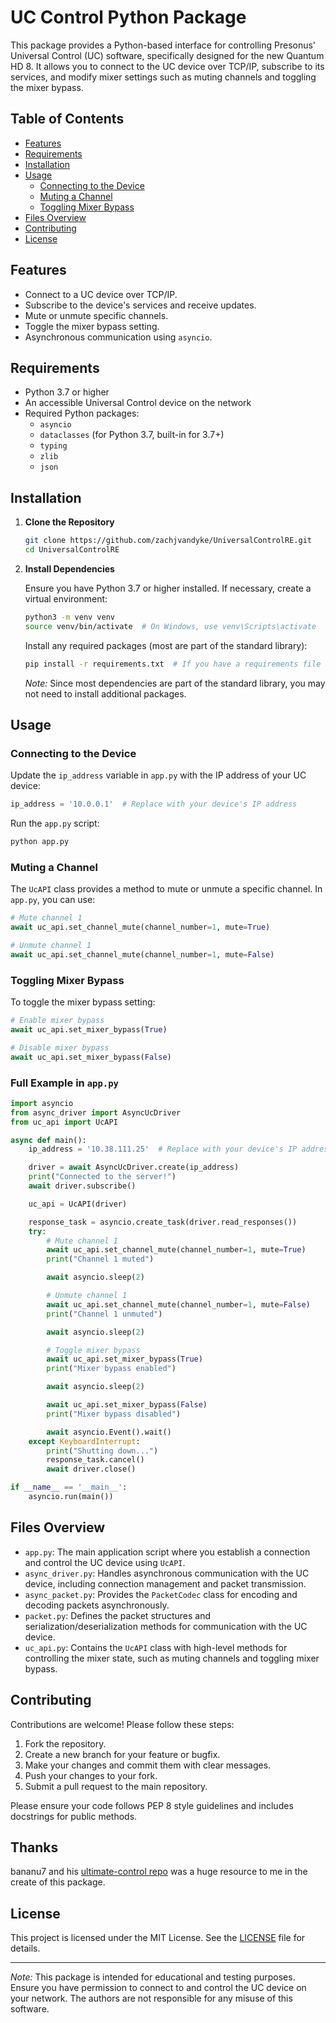 # UC Control Python Package

This package provides a Python-based interface for controlling Presonus' Universal Control (UC) software, specifically designed for the new Quantum HD 8. It allows you to connect to the UC device over TCP/IP, subscribe to its services, and modify mixer settings such as muting channels and toggling the mixer bypass.

## Table of Contents

- [Features](#features)
- [Requirements](#requirements)
- [Installation](#installation)
- [Usage](#usage)
  - [Connecting to the Device](#connecting-to-the-device)
  - [Muting a Channel](#muting-a-channel)
  - [Toggling Mixer Bypass](#toggling-mixer-bypass)
- [Files Overview](#files-overview)
- [Contributing](#contributing)
- [License](#license)

## Features

- Connect to a UC device over TCP/IP.
- Subscribe to the device's services and receive updates.
- Mute or unmute specific channels.
- Toggle the mixer bypass setting.
- Asynchronous communication using `asyncio`.

## Requirements

- Python 3.7 or higher
- An accessible Universal Control device on the network
- Required Python packages:
  - `asyncio`
  - `dataclasses` (for Python 3.7, built-in for 3.7+)
  - `typing`
  - `zlib`
  - `json`

## Installation

1. **Clone the Repository**

   ```bash
   git clone https://github.com/zachjvandyke/UniversalControlRE.git
   cd UniversalControlRE
   ```

2. **Install Dependencies**

   Ensure you have Python 3.7 or higher installed. If necessary, create a virtual environment:

   ```bash
   python3 -m venv venv
   source venv/bin/activate  # On Windows, use venv\Scripts\activate
   ```

   Install any required packages (most are part of the standard library):

   ```bash
   pip install -r requirements.txt  # If you have a requirements file
   ```

   *Note:* Since most dependencies are part of the standard library, you may not need to install additional packages.

## Usage

### Connecting to the Device

Update the `ip_address` variable in `app.py` with the IP address of your UC device:

```python
ip_address = '10.0.0.1'  # Replace with your device's IP address
```

Run the `app.py` script:

```bash
python app.py
```

### Muting a Channel

The `UcAPI` class provides a method to mute or unmute a specific channel. In `app.py`, you can use:

```python
# Mute channel 1
await uc_api.set_channel_mute(channel_number=1, mute=True)

# Unmute channel 1
await uc_api.set_channel_mute(channel_number=1, mute=False)
```

### Toggling Mixer Bypass

To toggle the mixer bypass setting:

```python
# Enable mixer bypass
await uc_api.set_mixer_bypass(True)

# Disable mixer bypass
await uc_api.set_mixer_bypass(False)
```

### Full Example in `app.py`

```python
import asyncio
from async_driver import AsyncUcDriver
from uc_api import UcAPI

async def main():
    ip_address = '10.38.111.25'  # Replace with your device's IP address

    driver = await AsyncUcDriver.create(ip_address)
    print("Connected to the server!")
    await driver.subscribe()

    uc_api = UcAPI(driver)

    response_task = asyncio.create_task(driver.read_responses())
    try:
        # Mute channel 1
        await uc_api.set_channel_mute(channel_number=1, mute=True)
        print("Channel 1 muted")

        await asyncio.sleep(2)

        # Unmute channel 1
        await uc_api.set_channel_mute(channel_number=1, mute=False)
        print("Channel 1 unmuted")

        await asyncio.sleep(2)

        # Toggle mixer bypass
        await uc_api.set_mixer_bypass(True)
        print("Mixer bypass enabled")

        await asyncio.sleep(2)

        await uc_api.set_mixer_bypass(False)
        print("Mixer bypass disabled")

        await asyncio.Event().wait()
    except KeyboardInterrupt:
        print("Shutting down...")
        response_task.cancel()
        await driver.close()

if __name__ == '__main__':
    asyncio.run(main())
```

## Files Overview

- `app.py`: The main application script where you establish a connection and control the UC device using `UcAPI`.
- `async_driver.py`: Handles asynchronous communication with the UC device, including connection management and packet transmission.
- `async_packet.py`: Provides the `PacketCodec` class for encoding and decoding packets asynchronously.
- `packet.py`: Defines the packet structures and serialization/deserialization methods for communication with the UC device.
- `uc_api.py`: Contains the `UcAPI` class with high-level methods for controlling the mixer state, such as muting channels and toggling mixer bypass.

## Contributing

Contributions are welcome! Please follow these steps:

1. Fork the repository.
2. Create a new branch for your feature or bugfix.
3. Make your changes and commit them with clear messages.
4. Push your changes to your fork.
5. Submit a pull request to the main repository.

Please ensure your code follows PEP 8 style guidelines and includes docstrings for public methods.

## Thanks

bananu7 and his [ultimate-control repo](https://github.com/bananu7/ultimate_control/tree/main) was a huge resource to me in the create of this package.
## License

This project is licensed under the MIT License. See the [LICENSE](LICENSE) file for details.

---


*Note:* This package is intended for educational and testing purposes. Ensure you have permission to connect to and control the UC device on your network. The authors are not responsible for any misuse of this software.
